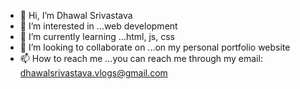 - 👋 Hi, I’m Dhawal Srivastava
- 👀 I’m interested in ...web development
- 🌱 I’m currently learning ...html, js, css
- 💞️ I’m looking to collaborate on ...on my personal portfolio website
- 📫 How to reach me ...you can reach me through my email: dhawalsrivastava.vlogs@gmail.com

<!---
techbolt/techbolt is a ✨ special ✨ repository because its `README.md` (this file) appears on your GitHub profile.
You can click the Preview link to take a look at your changes.
--->
